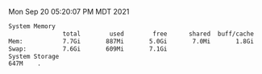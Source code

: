 Mon Sep 20 05:20:07 PM MDT 2021
```bash
System Memory
               total        used        free      shared  buff/cache   available
Mem:           7.7Gi       887Mi       5.0Gi       7.0Mi       1.8Gi       6.5Gi
Swap:          7.6Gi       609Mi       7.1Gi
System Storage
647M	.
```
